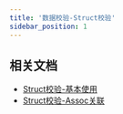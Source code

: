```yaml
---
title: '数据校验-Struct校验'
sidebar_position: 1
---
```


## 相关文档

- [Struct校验-基本使用](output/goframe-v2.3-md/核心组件-重点/数据校验/数据校验-参数类型/数据校验-Struct校验/Struct校验-基本使用)
- [Struct校验-Assoc关联](output/goframe-v2.3-md/核心组件-重点/数据校验/数据校验-参数类型/数据校验-Struct校验/Struct校验-Assoc关联)